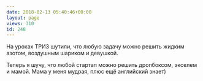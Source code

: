 ```yaml
---
date: 2018-02-13 05:40:46+00:00
layout: page
views: 310
id: 248
---
```


На уроках ТРИЗ шутили, что любую задачу можно решить жидким азотом, воздушным шариком и девушкой.

Теперь я шучу, что любой стартап можно решить дропбоксом, экселем и мамой. Мама у меня мудрая, плюс ещё английский знает)


